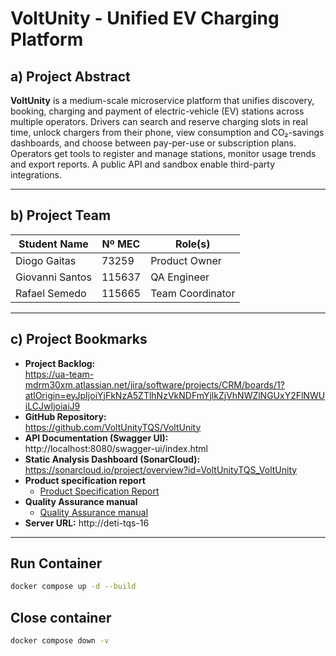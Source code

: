 # VoltUnity - Unified EV Charging Platform

## a) Project Abstract  
**VoltUnity** is a medium-scale microservice platform that unifies discovery, booking, charging and payment of electric-vehicle (EV) stations across multiple operators. Drivers can search and reserve charging slots in real time, unlock chargers from their phone, view consumption and CO₂-savings dashboards, and choose between pay-per-use or subscription plans. Operators get tools to register and manage stations, monitor usage trends and export reports. A public API and sandbox enable third-party integrations.

---

## b) Project Team
| Student Name            | Nº MEC    | Role(s)                        |
|-------------------------|---------------|--------------------------------|
| Diogo Gaitas            | 73259         | Product Owner |
| Giovanni Santos         | 115637        | QA Engineer |
| Rafael Semedo           | 115665        | Team Coordinator |

--- 

## c) Project Bookmarks  

- **Project Backlog:**  
  https://ua-team-mdrm30xm.atlassian.net/jira/software/projects/CRM/boards/1?atlOrigin=eyJpIjoiYjFkNzA5ZTlhNzVkNDFmYjlkZjVhNWZlNGUxY2FlNWUiLCJwIjoiaiJ9
- **GitHub Repository:**  
  https://github.com/VoltUnityTQS/VoltUnity
- **API Documentation (Swagger UI):**  
  http://localhost:8080/swagger-ui/index.html
- **Static Analysis Dashboard (SonarCloud):**  
  https://sonarcloud.io/project/overview?id=VoltUnityTQS_VoltUnity
- **Product specification report**  
  - [Product Specification Report](./docs/TQS_Product%20specification%20report.pdf)
- **Quality Assurance manual**
  - [Quality Assurance manual](./docs/TQS_Quality%20Assurance%20manual.pdf)
- **Server URL:**
  http://deti-tqs-16

---

## Run Container

```sh
docker compose up -d --build
```

## Close container

```sh
docker compose down -v
```
